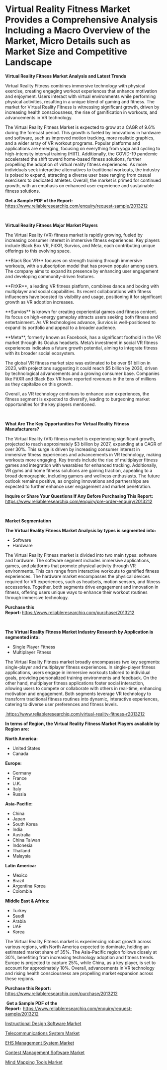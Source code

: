 <p><h1>Virtual Reality Fitness Market Provides a Comprehensive Analysis Including a Macro Overview of the Market, Micro Details such as Market Size and Competitive Landscape</h1></p><p><strong>Virtual Reality Fitness Market Analysis and Latest Trends</strong></p>
<p><p>Virtual Reality Fitness combines immersive technology with physical exercise, creating engaging workout experiences that enhance motivation and enjoyment. Users interact with virtual environments while performing physical activities, resulting in a unique blend of gaming and fitness. The market for Virtual Reality Fitness is witnessing significant growth, driven by increasing health consciousness, the rise of gamification in workouts, and advancements in VR technology.</p><p>The Virtual Reality Fitness Market is expected to grow at a CAGR of 9.6% during the forecast period. This growth is fueled by innovations in hardware and software, such as improved motion tracking, more realistic graphics, and a wider array of VR workout programs. Popular platforms and applications are emerging, focusing on everything from yoga and cycling to high-intensity interval training (HIIT). Additionally, the COVID-19 pandemic accelerated the shift toward home-based fitness solutions, further propelling the adoption of virtual reality fitness experiences. As more individuals seek interactive alternatives to traditional workouts, the industry is poised to expand, attracting a diverse user base ranging from casual exercisers to dedicated athletes. Overall, the market is primed for continued growth, with an emphasis on enhanced user experience and sustainable fitness solutions.</p></p>
<p><strong>Get a Sample PDF of the Report:&nbsp;</strong> <a href="https://www.reliableresearchiq.com/enquiry/request-sample/2013212?utm_campaign=103&utm_medium=2&utm_source=Github&utm_content=ia&utm_term=10032025&utm_id=virtual-reality-fitness">https://www.reliableresearchiq.com/enquiry/request-sample/2013212</a></p>
<p>&nbsp;</p>
<p><strong>Virtual Reality Fitness Major Market Players</strong></p>
<p><p>The Virtual Reality (VR) fitness market is rapidly growing, fueled by increasing consumer interest in immersive fitness experiences. Key players include Black Box VR, FitXR, Survios, and Meta, each contributing unique offerings to this evolving space.</p><p>**Black Box VR** focuses on strength training through immersive workouts, with a subscription model that has proven popular among users. The company aims to expand its presence by enhancing user engagement and developing community-driven features. </p><p>**FitXR**, a leading VR fitness platform, combines dance and boxing with multiplayer and social capabilities. Its recent collaborations with fitness influencers have boosted its visibility and usage, positioning it for significant growth as VR adoption increases.</p><p>**Survios** is known for creating experiential games and fitness content. Its focus on high-energy gameplay attracts users seeking both fitness and entertainment. As VR technologies advance, Survios is well-positioned to expand its portfolio and appeal to a broader audience.</p><p>**Meta**, formerly known as Facebook, has a significant foothold in the VR market through its Oculus headsets. Meta’s investment in social VR fitness experiences indicates a future growth potential, aiming to integrate fitness with its broader social ecosystem.</p><p>The global VR fitness market size was estimated to be over $1 billion in 2023, with projections suggesting it could reach $5 billion by 2030, driven by technological advancements and a growing consumer base. Companies like FitXR and Black Box VR have reported revenues in the tens of millions as they capitalize on this growth.</p><p>Overall, as VR technology continues to enhance user experiences, the fitness segment is expected to diversify, leading to burgeoning market opportunities for the key players mentioned.</p></p>
<p>&nbsp;</p>
<p><strong>What Are The Key Opportunities For Virtual Reality Fitness Manufacturers?</strong></p>
<p><p>The Virtual Reality (VR) fitness market is experiencing significant growth, projected to reach approximately $3 billion by 2027, expanding at a CAGR of over 30%. This surge is driven by increasing consumer interest in immersive fitness experiences and advancements in VR technology, making workouts more engaging. Key trends include the rise of multiplayer fitness games and integration with wearables for enhanced tracking. Additionally, VR gyms and home fitness solutions are gaining traction, appealing to a broad demographic, including gamers and wellness enthusiasts. The future outlook remains positive, as ongoing innovations and partnerships are expected to further enhance user engagement and market penetration.</p></p>
<p><strong>Inquire or Share Your Questions If Any Before Purchasing This Report:</strong> <a href="https://www.reliableresearchiq.com/enquiry/pre-order-enquiry/2013212?utm_campaign=103&utm_medium=2&utm_source=Github&utm_content=ia&utm_term=10032025&utm_id=virtual-reality-fitness">https://www.reliableresearchiq.com/enquiry/pre-order-enquiry/2013212</a></p>
<p>&nbsp;</p>
<p><strong>Market Segmentation</strong></p>
<p><strong>The Virtual Reality Fitness Market Analysis by types is segmented into:</strong></p>
<p><ul><li>Software</li><li>Hardware</li></ul></p>
<p><p>The Virtual Reality Fitness market is divided into two main types: software and hardware. The software segment includes immersive applications, games, and platforms that promote physical activity through VR environments. This can range from interactive workouts to gamified fitness experiences. The hardware market encompasses the physical devices required for VR experiences, such as headsets, motion sensors, and fitness accessories. Together, both segments drive engagement and innovation in fitness, offering users unique ways to enhance their workout routines through immersive technology.</p></p>
<p><strong>Purchase this Report:&nbsp;</strong><a href="https://www.reliableresearchiq.com/purchase/2013212?utm_campaign=103&utm_medium=2&utm_source=Github&utm_content=ia&utm_term=10032025&utm_id=virtual-reality-fitness">https://www.reliableresearchiq.com/purchase/2013212</a></p>
<p>&nbsp;</p>
<p><strong>The Virtual Reality Fitness Market Industry Research by Application is segmented into:</strong></p>
<p><ul><li>Single Player Fitness</li><li>Multiplayer Fitness</li></ul></p>
<p><p>The Virtual Reality Fitness market broadly encompasses two key segments: single-player and multiplayer fitness experiences. In single-player fitness applications, users engage in immersive workouts tailored to individual goals, providing personalized training environments and feedback. On the other hand, multiplayer fitness applications foster social interaction, allowing users to compete or collaborate with others in real-time, enhancing motivation and engagement. Both segments leverage VR technology to transform traditional fitness routines into dynamic, interactive experiences, catering to diverse user preferences and fitness levels.</p></p>
<p><a href="https://www.reliableresearchiq.com/virtual-reality-fitness-r2013212?utm_campaign=103&utm_medium=2&utm_source=Github&utm_content=ia&utm_term=10032025&utm_id=virtual-reality-fitness">&nbsp;https://www.reliableresearchiq.com/virtual-reality-fitness-r2013212</a></p>
<p><strong>In terms of Region, the Virtual Reality Fitness Market Players available by Region are:</strong></p>
<p>
    <p> <strong> North America: </strong>
        <ul>
            <li>United States</li>
            <li>Canada</li>
        </ul>
        </p> 
    <p> <strong> Europe: </strong>
        <ul>
            <li>Germany</li>
            <li>France</li>
            <li>U.K.</li>
            <li>Italy</li>
            <li>Russia</li>
        </ul>
        </p> 
    <p> <strong> Asia-Pacific: </strong>
        <ul>
            <li>China</li>
            <li>Japan</li>
            <li>South Korea</li>
            <li>India</li>
            <li>Australia</li>
            <li>China Taiwan</li>
            <li>Indonesia</li>
            <li>Thailand</li>
            <li>Malaysia</li>
        </ul>
        </p> 
    <p> <strong> Latin America: </strong>
        <ul>
            <li>Mexico</li>
            <li>Brazil</li>
            <li>Argentina Korea</li>
            <li>Colombia</li>
        </ul>
        </p> 
    <p> <strong> Middle East & Africa: </strong>
        <ul>
            <li>Turkey</li>
            <li>Saudi</li>
            <li>Arabia</li>
            <li>UAE</li>
            <li>Korea</li>
        </ul>
    </p>
    </p>
<p><p>The Virtual Reality Fitness market is experiencing robust growth across various regions, with North America expected to dominate, holding an estimated market share of 35%. The Asia-Pacific region follows closely at 30%, benefiting from increasing technology adoption and fitness trends. Europe is projected to capture 25%, while China, as a key player, is set to account for approximately 10%. Overall, advancements in VR technology and rising health consciousness are propelling market expansion across these regions.</p></p>
<p><strong>Purchase this Report: </strong><a href="https://www.reliableresearchiq.com/purchase/2013212?utm_campaign=103&utm_medium=2&utm_source=Github&utm_content=ia&utm_term=10032025&utm_id=virtual-reality-fitness">https://www.reliableresearchiq.com/purchase/2013212</a></p>
<p>&nbsp;<strong>Get a Sample PDF of the Report:&nbsp;&nbsp;</strong><a href="https://www.reliableresearchiq.com/enquiry/request-sample/2013212?utm_campaign=103&utm_medium=2&utm_source=Github&utm_content=ia&utm_term=10032025&utm_id=virtual-reality-fitness">https://www.reliableresearchiq.com/enquiry/request-sample/2013212</a></p>
<p><strong></strong></p>
<p><p><a href="https://github.com/brinnoifon/Market-Research-Report-List-1/blob/main/instructional-design-software-market.md?utm_campaign=103&utm_medium=2&utm_source=Github&utm_content=ia&utm_term=10032025&utm_id=virtual-reality-fitness">Instructional Design Software Market</a></p><p><a href="https://github.com/iwanesucices/Market-Research-Report-List-1/blob/main/telecommunications-system-market.md?utm_campaign=103&utm_medium=2&utm_source=Github&utm_content=ia&utm_term=10032025&utm_id=virtual-reality-fitness">Telecommunications System Market</a></p><p><a href="https://github.com/snapetylerho/Market-Research-Report-List-1/blob/main/ehs-management-system-market.md?utm_campaign=103&utm_medium=2&utm_source=Github&utm_content=ia&utm_term=10032025&utm_id=virtual-reality-fitness">EHS Management System Market</a></p><p><a href="https://github.com/sulvantomppa/Market-Research-Report-List-1/blob/main/contest-management-software-market.md?utm_campaign=103&utm_medium=2&utm_source=Github&utm_content=ia&utm_term=10032025&utm_id=virtual-reality-fitness">Contest Management Software Market</a></p><p><a href="https://github.com/trenkkwasek84/Market-Research-Report-List-1/blob/main/mind-mapping-tools-market.md?utm_campaign=103&utm_medium=2&utm_source=Github&utm_content=ia&utm_term=10032025&utm_id=virtual-reality-fitness">Mind Mapping Tools Market</a></p></p>